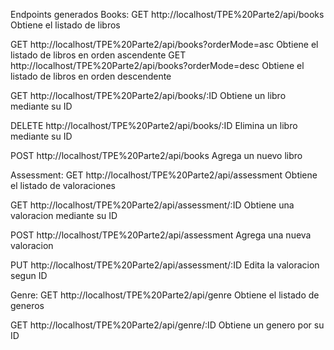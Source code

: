 Endpoints generados
Books:
GET http://localhost/TPE%20Parte2/api/books Obtiene el listado de libros 

GET http://localhost/TPE%20Parte2/api/books?orderMode=asc Obtiene el listado de libros en orden ascendente
GET http://localhost/TPE%20Parte2/api/books?orderMode=desc Obtiene el listado de libros en orden descendente

GET http://localhost/TPE%20Parte2/api/books/:ID Obtiene un libro mediante su ID

DELETE http://localhost/TPE%20Parte2/api/books/:ID Elimina un libro mediante su ID

POST http://localhost/TPE%20Parte2/api/books Agrega un nuevo libro

Assessment:
GET http://localhost/TPE%20Parte2/api/assessment Obtiene el listado de valoraciones

GET http://localhost/TPE%20Parte2/api/assessment/:ID Obtiene una valoracion mediante su ID

POST http://localhost/TPE%20Parte2/api/assessment Agrega una nueva valoracion

PUT http://localhost/TPE%20Parte2/api/assessment/:ID Edita la valoracion segun ID

Genre:
GET http://localhost/TPE%20Parte2/api/genre  Obtiene el listado de generos

GET http://localhost/TPE%20Parte2/api/genre/:ID Obtiene un genero por su ID
